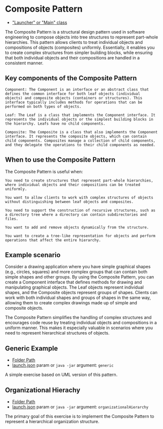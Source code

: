 # Composite Pattern

- ["Launcher" or "Main" class](./src/main/java/it/gb/CompositePattern.java)

The Composite Pattern is a structural design pattern used in software engineering to compose objects into tree structures to represent part-whole hierarchies. This pattern allows clients to treat individual objects and compositions of objects (composites) uniformly. Essentially, it enables you to create complex structures from simpler building blocks, while ensuring that both individual objects and their compositions are handled in a consistent manner.

## Key components of the Composite Pattern

    Component: The Component is an interface or an abstract class that defines the common interface for both leaf objects (individual objects) and composite objects (containers or structures). This interface typically includes methods for operations that can be performed on both types of objects.

    Leaf: The Leaf is a class that implements the Component interface. It represents the individual objects or the simplest building blocks in the hierarchy. Leafs have no child components.

    Composite: The Composite is a class that also implements the Component interface. It represents the composite objects, which can contain child components. Composites manage a collection of child components, and they delegate the operations to their child components as needed.

## When to use the Composite Pattern

The Composite Pattern is useful when:

    You need to create structures that represent part-whole hierarchies, where individual objects and their compositions can be treated uniformly.

    You want to allow clients to work with complex structures of objects without distinguishing between leaf objects and composites.

    You need to support the construction of recursive structures, such as a directory tree where a directory can contain subdirectories and files.

    You want to add and remove objects dynamically from the structure.

    You want to create a tree-like representation for objects and perform operations that affect the entire hierarchy.

## Example scenario

Consider a drawing application where you have simple graphical shapes (e.g., circles, squares) and more complex groups that can contain both simple shapes and other groups. By using the Composite Pattern, you can create a Component interface that defines methods for drawing and manipulating graphical objects. The Leaf objects represent individual shapes, and the Composite objects represent groups of shapes. Clients can work with both individual shapes and groups of shapes in the same way, allowing them to create complex drawings made up of simple and composite objects.

The Composite Pattern simplifies the handling of complex structures and encourages code reuse by treating individual objects and compositions in a uniform manner. This makes it especially valuable in scenarios where you need to represent hierarchical structures of objects.

## Generic Example

- [Folder Path](./src/main/java/it/gb/generic)
- [launch.json](../../.vscode/launch.json) param or `java -jar` argument: `generic`

A simple exercise based on UML version of this pattern.

## Organizational Hierachy

- [Folder Path](./src/main/java/it/gb/organizationalHierarchy)
- [launch.json](../../.vscode/launch.json) param or `java -jar` argument: `organizationalHierarchy`

The primary goal of this exercise is to implement the Composite Pattern to represent a hierarchical organization structure.
